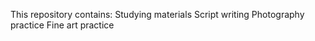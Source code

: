 This repository contains:
	Studying materials
		Script writing
		Photography practice
		Fine art practice